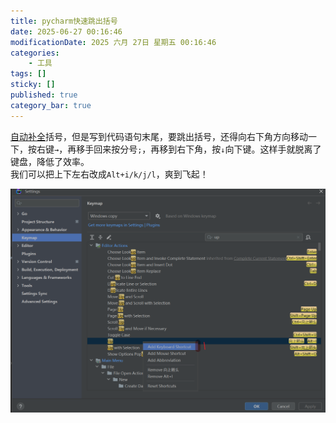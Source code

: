 ```yaml
---
title: pycharm快速跳出括号
date: 2025-06-27 00:16:46
modificationDate: 2025 六月 27日 星期五 00:16:46
categories: 
	- 工具
tags: []
sticky: []
published: true
category_bar: true
---
```



[自动补全](https://so.csdn.net/so/search?q=%E8%87%AA%E5%8A%A8%E8%A1%A5%E5%85%A8&spm=1001.2101.3001.7020)括号，但是写到代码语句末尾，要跳出括号，还得向右下角方向移动一下，按右键`→`，再移手回来按分号`;`，再移到右下角，按`↓`向下键。这样手就脱离了键盘，降低了效率。  
我们可以把上下左右改成`Alt+i/k/j/l`，爽到飞起！

![](../../imgs/Pasted%20image%2020250627001735.png)